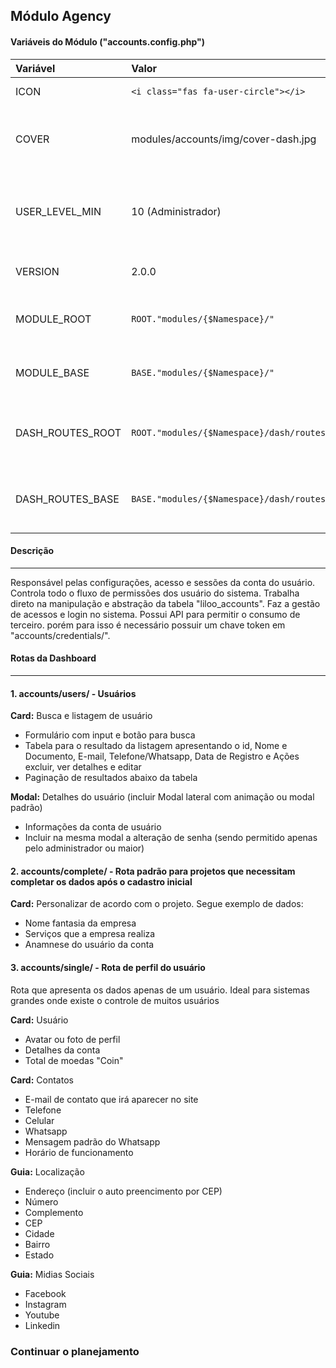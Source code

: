 <!-- https://markdown.net.br/editor/ -->

## Módulo Agency

#### Variáveis do Módulo ("accounts.config.php")

| Variável        | Valor                                        | Descrição                                                             |
| :--------------- | :------------------------------------------- | :---------------------------------------------------------------------- |
| ICON             | `<i class="fas fa-user-circle"></i>`       | Ícone padrão em SVG                                                   |
| COVER            | modules/accounts/img/cover-dash.jpg          | Caminho da imagem de capa para uso na dashboard                         |
| USER_LEVEL_MIN   | 10 (Administrador)                           | Nível de permissão mínimo para uso do módulo._Valor inalterável_ |
| VERSION          | 2.0.0                                        | Versão atual do módulo instalado                                      |
| MODULE_ROOT      | `ROOT."modules/{$Namespace}/"`             | Caminho de máquina absoluto do módulo                                 |
| MODULE_BASE      | `BASE."modules/{$Namespace}/"`             | Caminho de URL absoluto do módulo                                      |
| DASH_ROUTES_ROOT | `ROOT."modules/{$Namespace}/dash/routes/"` | Caminho de máquina absoluto das rotas do módulo                       |
| DASH_ROUTES_BASE | `BASE."modules/{$Namespace}/dash/routes/"` | Caminho de URL absoluto das rotas do módulo                            |

#### Descrição

<hr>
Responsável pelas configurações, acesso e sessões da conta do usuário. Controla todo o fluxo de permissões dos usuário do sistema. Trabalha direto na manipulação e abstração da tabela "liloo_accounts". Faz a gestão de acessos e login no sistema. Possui API para permitir o consumo de terceiro. porém para isso é necessário possuir um chave token em "accounts/credentials/".

#### Rotas da Dashboard

<hr>

#### __1. accounts/users/__ - Usuários

__Card:__ Busca e listagem de usuário

- Formulário com input e botão para busca
- Tabela para o resultado da listagem apresentando o id, Nome e Documento, E-mail, Telefone/Whatsapp, Data de Registro e Ações excluir, ver detalhes e editar
- Paginação de resultados abaixo da tabela

__Modal:__ Detalhes do usuário (incluir Modal lateral com animação ou modal padrão)

- Informações da conta de usuário
- Incluir na mesma modal a alteração de senha (sendo permitido apenas pelo administrador ou maior)

#### __2. accounts/complete/__ - Rota padrão para projetos que necessitam completar os dados após o cadastro inicial

__Card:__  Personalizar de acordo com o projeto. Segue exemplo de dados:

- Nome fantasia da empresa
- Serviços que a empresa realiza
- Anamnese do usuário da conta

#### __3. accounts/single/__ - Rota de perfil do usuário

Rota que apresenta os dados apenas de um usuário. Ideal para sistemas grandes onde existe o controle de muitos usuários

__Card:__  Usuário

- Avatar ou foto de perfil
- Detalhes da conta
- Total de moedas "Coin"

__Card:__ Contatos

- E-mail de contato que irá aparecer no site
- Telefone
- Celular
- Whatsapp
- Mensagem padrão do Whatsapp
- Horário de funcionamento

__Guia:__ Localização

- Endereço (incluir o auto preencimento por CEP)
- Número
- Complemento
- CEP
- Cidade
- Bairro
- Estado

__Guia:__ Midias Sociais

- Facebook
- Instagram
- Youtube
- Linkedin

### Continuar o planejamento

<br>
<br>
<br>
